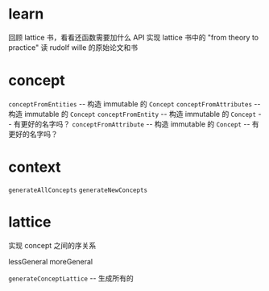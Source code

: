 # learn

回顾 lattice 书，看看还函数需要加什么 API
实现 lattice 书中的 "from theory to practice"
读 rudolf wille 的原始论文和书

# concept

`conceptFromEntities` -- 构造 immutable 的 `Concept`
`conceptFromAttributes` -- 构造 immutable 的 `Concept`
`conceptFromEntity` -- 构造 immutable 的 `Concept` -- 有更好的名字吗？
`conceptFromAttribute` -- 构造 immutable 的 `Concept` -- 有更好的名字吗？

# context

`generateAllConcepts`
`generateNewConcepts`

# lattice

实现 concept 之间的序关系

lessGeneral
moreGeneral

`generateConceptLattice` -- 生成所有的
